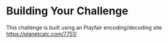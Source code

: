 # Building Your Challenge

This challenge is built using an Playfair encoding/decoding site https://planetcalc.com/7751/ 

